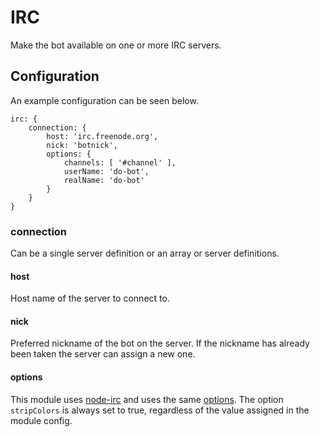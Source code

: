# IRC

Make the bot available on one or more IRC servers.

## Configuration

An example configuration can be seen below.

	irc: {
		connection: {
			host: 'irc.freenode.org',
			nick: 'botnick',
			options: {
				channels: [ '#channel' ],
				userName: 'do-bot',
				realName: 'do-bot'
			}
		}
	}

### connection

Can be a single server definition or an array or server definitions.

#### host

Host name of the server to connect to.

#### nick

Preferred nickname of the bot on the server.  If the nickname has already been taken the server can assign a new one.

#### options

This module uses [node-irc](https://github.com/martynsmith/node-irc) and uses the same [options](http://readthedocs.org/docs/node-irc/en/latest/API.html#irc.Client).  The option `stripColors` is always set to true, regardless of the value assigned in the module config.
